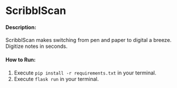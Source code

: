 # ScribblScan
#### Description:
ScribblScan makes switching from pen and paper to digital a breeze. Digitize notes in seconds.
#### How to Run:
1. Execute `pip install -r requirements.txt` in your terminal.
2. Execute `flask run` in your terminal.
